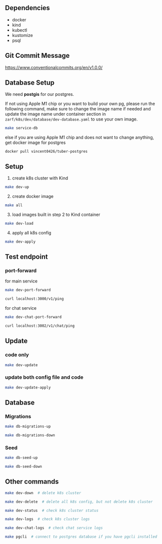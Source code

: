 ## Dependencies
- docker
- kind 
- kubectl
- kustomize
- psql

## Git Commit Message
https://www.conventionalcommits.org/en/v1.0.0/

## Database Setup

We need **postgis** for our postgres. 

If not using Apple M1 chip or you want to build your own pg, please run the following command, make sure to change the image name if needed and update the image name under container section in `zarf/k8s/dev/database/dev-database.yaml` to use your own image.

```sh
make service-db
```
else if you are using Apple M1 chip and does not want to change anything, get docker image for postgres
```
docker pull vincent0426/tuber-postgres
```

## Setup
1. create k8s cluster with Kind
```sh
make dev-up
```
2. create docker image
```sh
make all
```
3. load images built in step 2 to Kind container
```sh
make dev-load
```
4. apply all k8s config 
```sh
make dev-apply
```

## Test endpoint
### port-forward

for main service
```sh
make dev-port-forward

curl localhost:3000/v1/ping
```

for chat service
```sh
make dev-chat-port-forward

curl localhost:3002/v1/chat/ping
```

## Update
### code only
```sh
make dev-update
```
### update both config file and code
```sh
make dev-update-apply
```

## Database

### Migrations
```sh
make db-migrations-up

make db-migrations-down
```

### Seed
```sh
make db-seed-up

make db-seed-down
```

## Other commands
```sh
make dev-down  # delete k8s cluster

make dev-delete  # delete all k8s config, but not delete k8s cluster

make dev-status  # check k8s cluster status

make dev-logs  # check k8s cluster logs

make dev-chat-logs  # check chat service logs

make pgcli  # connect to postgres database if you have pgcli installed
```